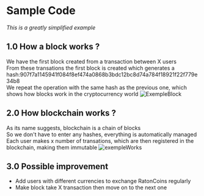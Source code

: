 # Sample Code
*This is a greatly simplified example*
## 1.0 How a block works ?
We have the first block created from a transaction between X users \
From these transations the first block is created which generates a hash:907f7a1145941f084f8ef474a0868b3bdc12bc8d74a784f18921f22f779e34b8 \
We repeat the operation with the same hash as the previous one, which shows how blocks work in the cryptocurrency world
![ExempleBlock](https://github.com/Chilliou/Simple-Exemple-CryptoCurrency/assets/25181715/db0d88e7-66a5-4b83-b173-df9ea6f9fc9f)
## 2.0 How blockchain works ?
As its name suggests, blockchain is a chain of blocks \
So we don't have to enter any hashes, everything is automatically managed \
Each user makes x number of transations, which are then registered in the blockchain, making them immutable
![exempleWorks](https://github.com/Chilliou/Simple-Exemple-CryptoCurrency/assets/25181715/bb40db4b-8f28-4e6e-8a5c-32ce14b9809a)
## 3.0 Possible improvement 
* Add users with different currencies to exchange RatonCoins regularly
* Make block take X transaction then move on to the next one
